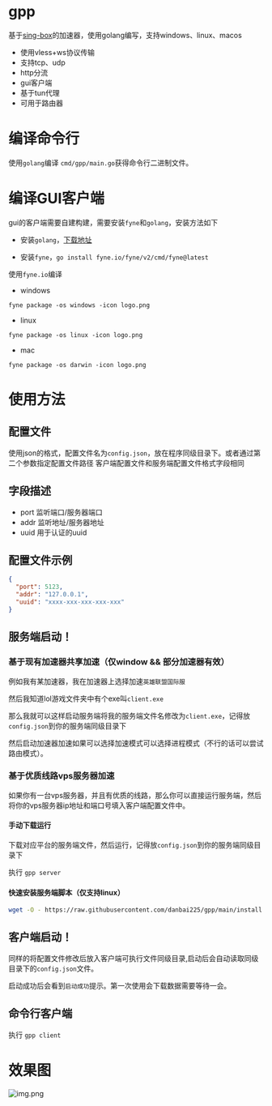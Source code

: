 # gpp

基于[sing-box](https://github.com/SagerNet/sing-box)的加速器，使用golang编写，支持windows、linux、macos

- 使用vless+ws协议传输
- 支持tcp、udp
- http分流
- gui客户端
- 基于tun代理
- 可用于路由器

# 编译命令行

使用`golang`编译 `cmd/gpp/main.go`获得命令行二进制文件。

# 编译GUI客户端

gui的客户端需要自建构建，需要安装`fyne`和`golang`，安装方法如下

- 安装`golang`，[下载地址](https://golang.org/dl/)

- 安装`fyne`，`go install fyne.io/fyne/v2/cmd/fyne@latest`

使用`fyne.io`编译

- windows
```
fyne package -os windows -icon logo.png
```
- linux
```
fyne package -os linux -icon logo.png
```
- mac
```
fyne package -os darwin -icon logo.png
```

# 使用方法

## 配置文件

使用json的格式，配置文件名为`config.json`，放在程序同级目录下。或者通过第二个参数指定配置文件路径
客户端配置文件和服务端配置文件格式字段相同

## 字段描述

- port 监听端口/服务器端口
- addr 监听地址/服务器地址
- uuid 用于认证的uuid

## 配置文件示例

```json
{
  "port": 5123,
  "addr": "127.0.0.1",
  "uuid": "xxxx-xxx-xxx-xxx-xxx"
}
```

## 服务端启动！

### 基于现有加速器共享加速（仅window && 部分加速器有效）

例如我有某加速器，我在加速器上选择加速`英雄联盟国际服`

然后我知道lol游戏文件夹中有个exe叫`client.exe`

那么我就可以这样启动服务端将我的服务端文件名修改为`client.exe`，记得放`config.json`到你的服务端同级目录下

然后启动加速器加速如果可以选择加速模式可以选择进程模式（不行的话可以尝试路由模式）。

### 基于优质线路vps服务器加速

如果你有一台vps服务器，并且有优质的线路，那么你可以直接运行服务端，然后将你的vps服务器ip地址和端口号填入客户端配置文件中。

#### 手动下载运行

下载对应平台的服务端文件，然后运行，记得放`config.json`到你的服务端同级目录下

执行 `gpp server`

#### 快速安装服务端脚本（仅支持linux）

```bash
wget -O - https://raw.githubusercontent.com/danbai225/gpp/main/install.sh | bash
```

## 客户端启动！

同样的将配置文件修改后放入客户端可执行文件同级目录,启动后会自动读取同级目录下的`config.json`文件。

启动成功后会看到`启动成功`提示。第一次使用会下载数据需要等待一会。

## 命令行客户端

执行 `gpp client`

# 效果图

![img.png](https://v2.cm/2023/11/13/6551d73019b36.png)